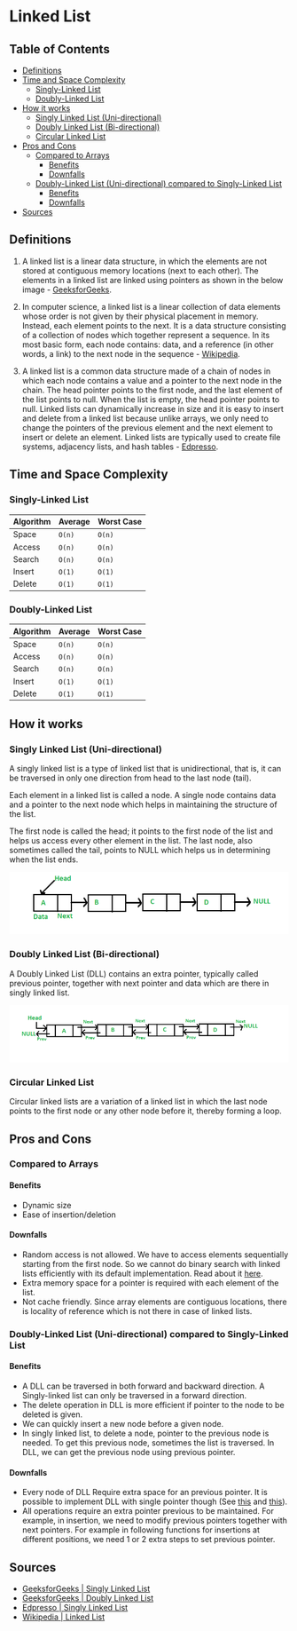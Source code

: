 # Linked List

## Table of Contents
- [Definitions](#definitions)
- [Time and Space Complexity](#time-and-space-complexity)
  * [Singly-Linked List](#singly-linked-list)
  * [Doubly-Linked List](#doubly-linked-list)
- [How it works](#how-it-works)
  * [Singly Linked List (Uni-directional)](#singly-linked-list--uni-directional-)
  * [Doubly Linked List (Bi-directional)](#doubly-linked-list--bi-directional-)
  * [Circular Linked List](#circular-linked-list)
- [Pros and Cons](#pros-and-cons)
  * [Compared to Arrays](#compared-to-arrays)
    + [Benefits](#benefits)
    + [Downfalls](#downfalls)
  * [Doubly-Linked List (Uni-directional) compared to Singly-Linked List](#doubly-linked-list--uni-directional--compared-to-singly-linked-list)
    + [Benefits](#benefits-1)
    + [Downfalls](#downfalls-1)
- [Sources](#sources)

## Definitions
1. A linked list is a linear data structure, in which the elements are not stored at
contiguous memory locations (next to each other). The elements in a linked list are
linked using pointers as shown in the below image - [GeeksforGeeks][5].

2. In computer science, a linked list is a linear collection of data elements whose order
is not given by their physical placement in memory. Instead, each element points to the
next. It is a data structure consisting of a collection of nodes which together represent
a sequence. In its most basic form, each node contains: data, and a reference (in other
words, a link) to the next node in the sequence - [Wikipedia][4].

3. A linked list is a common data structure made of a chain of nodes in which each node
contains a value and a pointer to the next node in the chain. The head pointer points to
the first node, and the last element of the list points to null. When the list is empty,
the head pointer points to null. Linked lists can dynamically increase in size and it is
easy to insert and delete from a linked list because unlike arrays, we only need to
change the pointers of the previous element and the next element to insert or delete an
element. Linked lists are typically used to create file systems, adjacency lists, ​and
hash tables - [Edpresso][6].

## Time and Space Complexity

### Singly-Linked List

| Algorithm | Average | Worst Case |
| --------- | ------- | ---------- |
| Space     | `O(n)`  | `O(n)`     |
| Access    | `O(n)`  | `O(n)`     |
| Search    | `O(n)`  | `O(n)`     |
| Insert    | `O(1)`  | `O(1)`     |
| Delete    | `O(1)`  | `O(1)`     |

### Doubly-Linked List

| Algorithm | Average | Worst Case | 
| --------- | ------- | ---------- |
| Space     | `O(n)`  | `O(n)`     |
| Access    | `O(n)`  | `O(n)`     |
| Search    | `O(n)`  | `O(n)`     |
| Insert    | `O(1)`  | `O(1)`     |
| Delete    | `O(1)`  | `O(1)`     |

## How it works

### Singly Linked List (Uni-directional)
A singly linked list is a type of linked list that is unidirectional, that is, it can be
traversed in only one direction from head to the last node (tail).

Each element in a linked list is called a node. A single node contains data and a pointer to
the next node which helps in maintaining the structure of the list.

The first node is called the head; it points to the first node of the list and helps us
access every other element in the list. The last node, also sometimes called the tail,
points to NULL which helps us in determining when the list ends.

![Singly-Linked List](./resources/singly-linked-list.png)

### Doubly Linked List (Bi-directional)
A Doubly Linked List (DLL) contains an extra pointer, typically called previous pointer,
together with next pointer and data which are there in singly linked list.

![Doubly-Linked List](./resources/doubly-linked-list.png)

### Circular Linked List
Circular linked lists are a variation of a linked list in which the last node points to the first
node or any other node before it, thereby forming a loop.

## Pros and Cons

### Compared to Arrays
#### Benefits
- Dynamic size
- Ease of insertion/deletion

#### Downfalls
- Random access is not allowed. We have to access elements sequentially starting from the
first node. So we cannot do binary search with linked lists efficiently with its default
implementation. Read about it
[here](https://www.geeksforgeeks.org/binary-search-on-singly-linked-list/).
- Extra memory space for a pointer is required with each element of the list.
- Not cache friendly. Since array elements are contiguous locations, there is locality
of reference which is not there in case of linked lists.

### Doubly-Linked List (Uni-directional) compared to Singly-Linked List

#### Benefits
- A DLL can be traversed in both forward and backward direction. A Singly-linked list can
only be traversed in a forward direction.
- The delete operation in DLL is more efficient if pointer to the node to be deleted 
is given.
- We can quickly insert a new node before a given node.
- In singly linked list, to delete a node, pointer to the previous node is needed. To get
this previous node, sometimes the list is traversed. In DLL, we can get the previous
node using previous pointer.

#### Downfalls
- Every node of DLL Require extra space for an previous pointer. It is possible to implement
DLL with single pointer though (See [this](https://www.geeksforgeeks.org/xor-linked-list-a-memory-efficient-doubly-linked-list-set-1/) and
[this](https://www.geeksforgeeks.org/xor-linked-list-a-memory-efficient-doubly-linked-list-set-2/)).
- All operations require an extra pointer previous to be maintained. For example, in
insertion, we need to modify previous pointers together with next pointers. For example
in following functions for insertions at different positions, we need 1 or 2 extra steps
to set previous pointer.

## Sources
- [GeeksforGeeks | Singly Linked List][1]
- [GeeksforGeeks | Doubly Linked List][2]
- [Edpresso | Singly Linked List][3]
- [Wikipedia | Linked List][4]

[1]: https://www.geeksforgeeks.org/linked-list-set-1-introduction/
[2]: https://www.geeksforgeeks.org/doubly-linked-list
[3]: https://www.educative.io/edpresso/what-is-a-singly-linked-list
[4]: https://en.wikipedia.org/wiki/Linked_list
[5]: https://www.geeksforgeeks.org/data-structures/linked-list
[6]: https://www.educative.io/edpresso/what-is-a-linked-list
